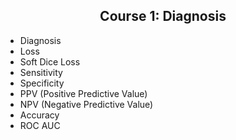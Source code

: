<h2 align="center"> Course 1: Diagnosis </h2>

* Diagnosis
* Loss
* Soft Dice Loss
* Sensitivity
* Specificity
* PPV (Positive Predictive Value)
* NPV (Negative Predictive Value)
* Accuracy
* ROC AUC
